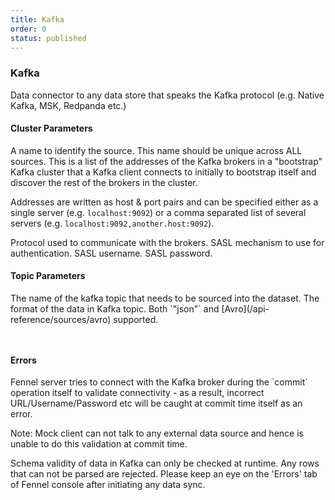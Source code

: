 ```yaml
---
title: Kafka
order: 0
status: published
---
```

### Kafka
Data connector to any data store that speaks the Kafka protocol (e.g. Native 
Kafka, MSK, Redpanda etc.)

#### Cluster Parameters
<Expandable title="name" type="str">
A name to identify the source. This name should be unique across ALL sources.
</Expandable>

<Expandable title="bootstrap_servers" type="str">
This is a list of the addresses of the Kafka brokers in a "bootstrap" Kafka 
cluster that a Kafka client connects to initially to bootstrap itself and discover
the rest of the brokers in the cluster.

Addresses are written as host & port pairs and can be specified either as a 
single server (e.g. `localhost:9092`) or a comma separated list of several 
servers (e.g. `localhost:9092,another.host:9092`).
</Expandable>

<Expandable title="security_protocol" type='"PLAINTEXT" | "SASL_PLAINTEXT" | "SASL_SSL"'>
Protocol used to communicate with the brokers. 
</Expandable>

<Expandable title="sasl_mechanism" type='"PLAIN" | "SCRAM-SHA-256" | "SCRAM-SHA-512"'>
SASL mechanism to use for authentication. 
</Expandable>

<Expandable title="sasl_plain_username" type="str">
SASL username.
</Expandable>

<Expandable title="sasl_plain_password" type="str">
SASL password.
</Expandable>

#### Topic Parameters

<Expandable title="topic" type="str">
The name of the kafka topic that needs to be sourced into the dataset.
</Expandable>

<Expandable title="format" type='"json" | Avro' defaultVal="json">
The format of the data in Kafka topic. Both `"json"` and 
[Avro](/api-reference/sources/avro) supported.
</Expandable>

<pre snippet="api-reference/sources/kafka#basic"
    status="success" message="Sourcing json data from kafka to a dataset"
></pre>

<pre snippet="api-reference/sinks/kafka_sinks#basic"
    status="success" message="Capturing change from a dataset to a Kafka Sink"
></pre>

#### Errors
<Expandable title="Connectivity problems">
Fennel server tries to connect with the Kafka broker during the `commit` operation
itself to validate connectivity - as a result, incorrect URL/Username/Password
etc will be caught at commit time itself as an error.

Note: Mock client can not talk to any external data source and hence is unable to
do this validation at commit time.
</Expandable>

<Expandable title="Schema mismatch errors">
Schema validity of data in Kafka can only be checked at runtime. Any rows that 
can not be parsed are rejected. Please keep an eye on the 'Errors' tab of 
Fennel console after initiating any data sync.
</Expandable>
